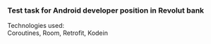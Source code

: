 ### Test task for Android developer position in Revolut bank  

Technologies used:  
Coroutines, Room, Retrofit, Kodein